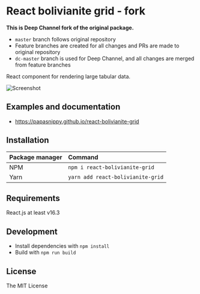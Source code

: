 # React bolivianite grid - fork

**This is Deep Channel fork of the original package.**

* `master` branch follows original repository
* Feature branches are created for all changes and PRs are made to original repository
* `dc-master` branch is used for Deep Channel, and all changes are merged from feature branches

React component for rendering large tabular data.

![Screenshot](https://raw.githubusercontent.com/papasnippy/react-bolivianite-grid/master/src-docs/src/table.png)

## Examples and documentation
- https://papasnippy.github.io/react-bolivianite-grid

## Installation
|Package manager|Command|
|:--|:--|
|NPM|`npm i react-bolivianite-grid`|
|Yarn|`yarn add react-bolivianite-grid`|

## Requirements
React.js at least v16.3

## Development

* Install dependencies with `npm install`
* Build with `npm run build`

## License
The MIT License
